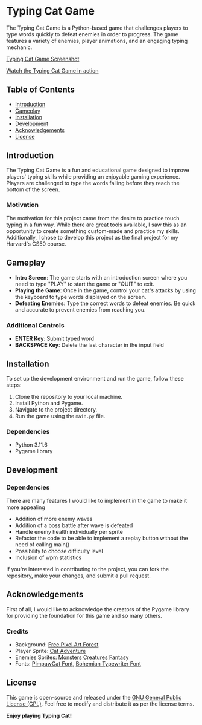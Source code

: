 # Typing Cat Game

The Typing Cat Game is a Python-based game that challenges players to type words quickly to defeat enemies in order to progress. The game features a variety of enemies, player animations, and an engaging typing mechanic.

[Typing Cat Game Screenshot](/path/to/screenshot.png)

[Watch the Typing Cat Game in action](https://www.youtube.com/watch?v=yourvideoid)

## Table of Contents
- [Introduction](#introduction)
- [Gameplay](#gameplay)
- [Installation](#installation)
- [Development](#development)
- [Acknowledgements](#acknowledgements)
- [License](#license)

## Introduction
The Typing Cat Game is a fun and educational game designed to improve players' typing skills while providing an enjoyable gaming experience. Players are challenged to type the words falling before they reach the bottom of the screen.

### Motivation
The motivation for this project came from the desire to practice touch typing in a fun way. While there are great tools available, I saw this as an opportunity to create something custom-made and practice my skills. Additionally, I chose to develop this project as the final project for my Harvard's CS50 course.

## Gameplay
- **Intro Screen**: The game starts with an introduction screen where you need to type "PLAY" to start the game or "QUIT" to exit.
- **Playing the Game**: Once in the game, control your cat's attacks by using the keyboard to type words displayed on the screen.
- **Defeating Enemies**: Type the correct words to defeat enemies. Be quick and accurate to prevent enemies from reaching you.

### Additional Controls
- **ENTER Key**: Submit typed word
- **BACKSPACE Key**: Delete the last character in the input field

## Installation
To set up the development environment and run the game, follow these steps:

1. Clone the repository to your local machine.
2. Install Python and Pygame.
3. Navigate to the project directory.
4. Run the game using the `main.py` file.

### Dependencies
- Python 3.11.6
- Pygame library

## Development
### Dependencies
There are many features I would like to implement in the game to make it more appealing

- Addition of more enemy waves
- Addition of a boss battle after wave is defeated
- Handle enemy health individually per sprite
- Refactor the code to be able to implement a replay button without the need of calling main()
- Possibility to choose difficulty level
- Inclusion of wpm statistics

If you're interested in contributing to the project, you can fork the repository, make your changes, and submit a pull request.

## Acknowledgements

First of all, I would like to acknowledge the creators of the Pygame library for providing the foundation for this game and so many others.

### Credits
- Background: [Free Pixel Art Forest](https://edermunizz.itch.io/free-pixel-art-forest)
- Player Sprite: [Cat Adventure](https://bdragon1727.itch.io/cat-adventure)
- Enemies Sprites: [Monsters Creatures Fantasy](https://luizmelo.itch.io/monsters-creatures-fantasy)
- Fonts: [PimpawCat Font](assets/fonts/PimpawCat-lg3dd.ttf), [Bohemian Typewriter Font](assets/fonts/bohemian-typewriter.regular.ttf)

## License
This game is open-source and released under the [GNU General Public License (GPL)](LICENSE). Feel free to modify and distribute it as per the license terms.

**Enjoy playing Typing Cat!**